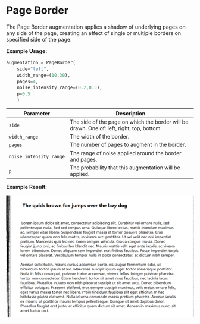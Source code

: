# Page Border

The Page Border augmentation applies a shadow of underlying pages on any side of the page, creating an effect of single or multiple borders on specified side of the page.

**Example Usage:**

```python
augmentation = PageBorder(
	side="left",
	width_range=(10,30),
	pages=4,
	noise_intensity_range=(0.2,0.5),
	p=0.5
    )
```

| Parameter | Description |
|---|---|
| `side` | The side of the page on which the border will be drawn. One of: left, right, top, bottom. |
| `width_range` | The width of the border. |
| `pages` | The number of pages to augment in the border. |
| `noise_intensity_range` | The range of noise applied around the border and pages. |
| `p` | The probability that this augmentation will be applied. |

**Example Result:**

![Border](../../images/Augmentations/PageBorder.png)
